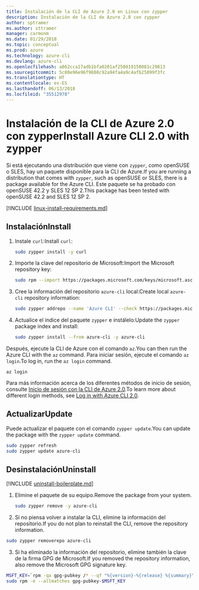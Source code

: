 ```yaml
---
title: Instalación de la CLI de Azure 2.0 en Linux con zypper
description: Instalación de la CLI de Azure 2.0 con zypper
author: sptramer
ms.author: sttramer
manager: carmonm
ms.date: 01/29/2018
ms.topic: conceptual
ms.prod: azure
ms.technology: azure-cli
ms.devlang: azure-cli
ms.openlocfilehash: a862cca17adb1bfa0201af250819158081c29813
ms.sourcegitcommit: 5c80e96e96f9608c92a94fa4a9c4afb25099f3fc
ms.translationtype: HT
ms.contentlocale: es-ES
ms.lasthandoff: 06/13/2018
ms.locfileid: "35512978"
---
```

# <a name="install-azure-cli-20-with-zypper"></a><span data-ttu-id="d7df8-103">Instalación de la CLI de Azure 2.0 con zypper</span><span class="sxs-lookup"><span data-stu-id="d7df8-103">Install Azure CLI 2.0 with zypper</span></span>

<span data-ttu-id="d7df8-104">Si está ejecutando una distribución que viene con `zypper`, como openSUSE o SLES, hay un paquete disponible para la CLI de Azure.</span><span class="sxs-lookup"><span data-stu-id="d7df8-104">If you are running a distribution that comes with `zypper`, such as openSUSE or SLES, there is a package available for the Azure CLI.</span></span> <span data-ttu-id="d7df8-105">Este paquete se ha probado con openSUSE 42.2 y SLES 12 SP 2.</span><span class="sxs-lookup"><span data-stu-id="d7df8-105">This package has been tested with openSUSE 42.2 and SLES 12 SP 2.</span></span>

[!INCLUDE [linux-install-requirements.md](includes/linux-install-requirements.md)]

## <a name="install"></a><span data-ttu-id="d7df8-106">Instalación</span><span class="sxs-lookup"><span data-stu-id="d7df8-106">Install</span></span>

1. <span data-ttu-id="d7df8-107">Instale `curl`:</span><span class="sxs-lookup"><span data-stu-id="d7df8-107">Install `curl`:</span></span>

   ```bash
   sudo zypper install -y curl
   ```

2. <span data-ttu-id="d7df8-108">Importe la clave del repositorio de Microsoft:</span><span class="sxs-lookup"><span data-stu-id="d7df8-108">Import the Microsoft repository key:</span></span>

   ```bash
   sudo rpm --import https://packages.microsoft.com/keys/microsoft.asc
   ```

3. <span data-ttu-id="d7df8-109">Cree la información del repositorio `azure-cli` local:</span><span class="sxs-lookup"><span data-stu-id="d7df8-109">Create local `azure-cli` repository information:</span></span>

   ```bash
   sudo zypper addrepo --name 'Azure CLI' --check https://packages.microsoft.com/yumrepos/azure-cli azure-cli
   ```

4. <span data-ttu-id="d7df8-110">Actualice el índice del paquete `zypper` e instálelo:</span><span class="sxs-lookup"><span data-stu-id="d7df8-110">Update the `zypper` package index and install:</span></span>

   ```bash
   sudo zypper install --from azure-cli -y azure-cli
   ```

<span data-ttu-id="d7df8-111">Después, ejecute la CLI de Azure con el comando `az`.</span><span class="sxs-lookup"><span data-stu-id="d7df8-111">You can then run the Azure CLI with the `az` command.</span></span> <span data-ttu-id="d7df8-112">Para iniciar sesión, ejecute el comando `az login`.</span><span class="sxs-lookup"><span data-stu-id="d7df8-112">To log in, run the `az login` command.</span></span>

```azurecli
az login
```

<span data-ttu-id="d7df8-113">Para más información acerca de los diferentes métodos de inicio de sesión, consulte [Inicio de sesión con la CLI de Azure 2.0](authenticate-azure-cli.md).</span><span class="sxs-lookup"><span data-stu-id="d7df8-113">To learn more about different login methods, see [Log in with Azure CLI 2.0](authenticate-azure-cli.md).</span></span>

## <a name="update"></a><span data-ttu-id="d7df8-114">Actualizar</span><span class="sxs-lookup"><span data-stu-id="d7df8-114">Update</span></span>

<span data-ttu-id="d7df8-115">Puede actualizar el paquete con el comando `zypper update`.</span><span class="sxs-lookup"><span data-stu-id="d7df8-115">You can update the package with the `zypper update` command.</span></span>

```bash
sudo zypper refresh
sudo zypper update azure-cli
```

## <a name="uninstall"></a><span data-ttu-id="d7df8-116">Desinstalación</span><span class="sxs-lookup"><span data-stu-id="d7df8-116">Uninstall</span></span>

[!INCLUDE [uninstall-boilerplate.md](includes/uninstall-boilerplate.md)]

1. <span data-ttu-id="d7df8-117">Elimine el paquete de su equipo.</span><span class="sxs-lookup"><span data-stu-id="d7df8-117">Remove the package from your system.</span></span>

    ```bash
    sudo zypper remove -y azure-cli
    ```

2. <span data-ttu-id="d7df8-118">Si no piensa volver a instalar la CLI, elimine la información del repositorio.</span><span class="sxs-lookup"><span data-stu-id="d7df8-118">If you do not plan to reinstall the CLI, remove the repository information.</span></span>

  ```bash
  sudo zypper removerepo azure-cli
  ```

3. <span data-ttu-id="d7df8-119">Si ha eliminado la información del repositorio, elimine también la clave de la firma GPG de Microsoft.</span><span class="sxs-lookup"><span data-stu-id="d7df8-119">If you removed the repository information, also remove the Microsoft GPG signature key.</span></span>

  ```bash
  MSFT_KEY=`rpm -qa gpg-pubkey /* --qf "%{version}-%{release} %{summary}\n" | grep Microsoft | awk '{print $1}'`
  sudo rpm -e --allmatches gpg-pubkey-$MSFT_KEY
  ```

